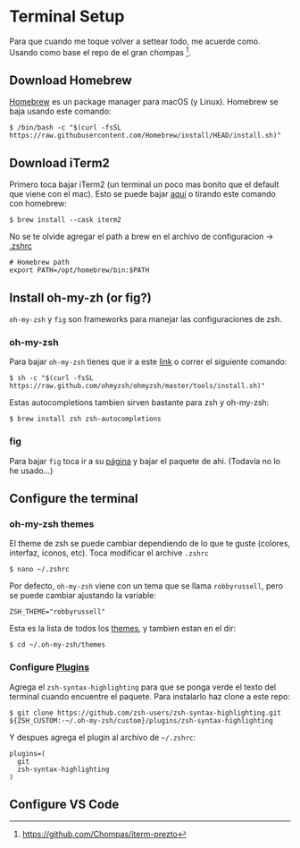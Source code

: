 # Terminal Setup

Para que cuando me toque volver a settear todo, me acuerde como. Usando como base el repo de el gran chompas [^0].

## Download Homebrew

[Homebrew](https://brew.sh/) es un package manager para macOS (y Linux). Homebrew se baja usando este comando:
```
$ /bin/bash -c "$(curl -fsSL https://raw.githubusercontent.com/Homebrew/install/HEAD/install.sh)"
```

## Download iTerm2

Primero toca bajar iTerm2 (un terminal un poco mas bonito que el default que viene con el mac). Esto se puede bajar [aquí](https://iterm2.com/downloads.html) o tirando este comando con homebrew:
```
$ brew install --cask iterm2
```

No se te olvide agregar el path a brew en el archivo de configuracion -> [.zshrc](assets/zshrc.txt)
```
# Homebrew path
export PATH=/opt/homebrew/bin:$PATH
```

## Install oh-my-zh (or fig?)

`oh-my-zsh` y `fig` son frameworks para manejar las configuraciones de zsh.

### oh-my-zsh

Para bajar `oh-my-zsh` tienes que ir a este [link](https://ohmyz.sh/#install) o correr el siguiente comando:
```
$ sh -c "$(curl -fsSL https://raw.github.com/ohmyzsh/ohmyzsh/master/tools/install.sh)"
```

Estas autocompletions tambien sirven bastante para zsh y oh-my-zsh:

```
$ brew install zsh zsh-autocompletions
```

### fig

Para bajar `fig` toca ir a su [página](https://fig.io/) y bajar el paquete de ahi. (Todavía no lo he usado...)

## Configure the terminal

### oh-my-zsh themes

El theme de zsh se puede cambiar dependiendo de lo que te guste (colores, interfaz, iconos, etc). Toca modificar el archive `.zshrc`
```
$ nano ~/.zshrc
```

Por defecto, `oh-my-zsh` viene con un tema que se llama `robbyrussell`, pero se puede cambiar ajustando la variable:
```
ZSH_THEME="robbyrussell"
```

Esta es la lista de todos los [themes](https://github.com/ohmyzsh/ohmyzsh/wiki/Themes), y tambien estan en el dir:
```
$ cd ~/.oh-my-zsh/themes
```

### Configure [Plugins](https://ivanaugustobd.medium.com/your-terminal-can-be-much-much-more-productive-5256424658e8)

Agrega el `zsh-syntax-highlighting` para que se ponga verde el texto del terminal cuando encuentre el paquete. Para instalarlo haz clone a este repo:
```
$ git clone https://github.com/zsh-users/zsh-syntax-highlighting.git ${ZSH_CUSTOM:-~/.oh-my-zsh/custom}/plugins/zsh-syntax-highlighting
```

Y despues agrega el plugin al archivo de `~/.zshrc`:
```
plugins=(
  git
  zsh-syntax-highlighting
)
```

## Configure VS Code



[^0]: https://github.com/Chompas/iterm-prezto

